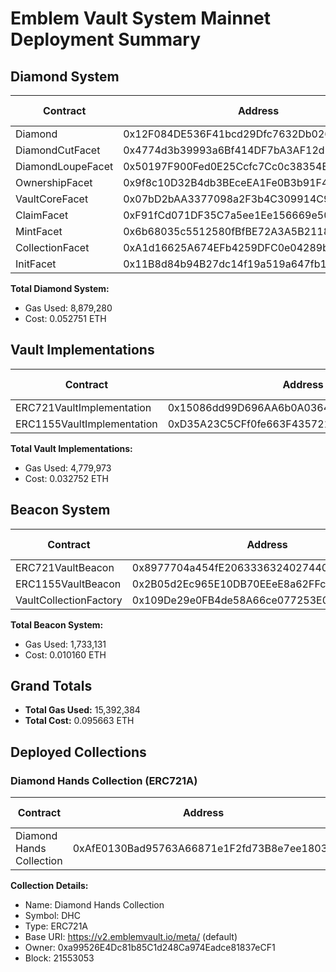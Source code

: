 # Emblem Vault System Mainnet Deployment Summary

## Diamond System

| Contract          | Address                                    | Etherscan Link                                                                  | Gas Used  | Cost (ETH) |
| ----------------- | ------------------------------------------ | ------------------------------------------------------------------------------- | --------- | ---------- |
| Diamond           | 0x12F084DE536F41bcd29Dfc7632Db0261CEC72C60 | [Link](https://etherscan.io/address/0x12F084DE536F41bcd29Dfc7632Db0261CEC72C60) | 407,096   | 0.002427   |
| DiamondCutFacet   | 0x4774d3b39993a6Bf414DF7bA3AF12d229d73fe39 | [Link](https://etherscan.io/address/0x4774d3b39993a6Bf414DF7bA3AF12d229d73fe39) | 857,165   | 0.005167   |
| DiamondLoupeFacet | 0x50197F900Fed0E25Ccfc7Cc0c38354B2193572aB | [Link](https://etherscan.io/address/0x50197F900Fed0E25Ccfc7Cc0c38354B2193572aB) | 744,500   | 0.004480   |
| OwnershipFacet    | 0x9f8c10D32B4db3BEceEA1Fe0B3b91F43ab26d733 | [Link](https://etherscan.io/address/0x9f8c10D32B4db3BEceEA1Fe0B3b91F43ab26d733) | 137,493   | 0.000822   |
| VaultCoreFacet    | 0x07bD2bAA3377098a2F3b4C309914C943b549b0e4 | [Link](https://etherscan.io/address/0x07bD2bAA3377098a2F3b4C309914C943b549b0e4) | 941,617   | 0.005648   |
| ClaimFacet        | 0xF91fCd071DF35C7a5ee1Ee156669e508eC03A16A | [Link](https://etherscan.io/address/0xF91fCd071DF35C7a5ee1Ee156669e508eC03A16A) | 1,143,742 | 0.006735   |
| MintFacet         | 0x6b68035c5512580fBfBE72A3A5B21186D2E120e5 | [Link](https://etherscan.io/address/0x6b68035c5512580fBfBE72A3A5B21186D2E120e5) | 1,298,631 | 0.007805   |
| CollectionFacet   | 0xA1d16625A674EFb4259DFC0e04289b3512609185 | [Link](https://etherscan.io/address/0xA1d16625A674EFb4259DFC0e04289b3512609185) | 890,333   | 0.005279   |
| InitFacet         | 0x11B8d84b94B27dc14f19a519a647fb1BAF79043f | [Link](https://etherscan.io/address/0x11B8d84b94B27dc14f19a519a647fb1BAF79043f) | 607,635   | 0.003674   |

**Total Diamond System:**

- Gas Used: 8,879,280
- Cost: 0.052751 ETH

## Vault Implementations

| Contract                   | Address                                    | Etherscan Link                                                                  | Gas Used  | Cost (ETH) |
| -------------------------- | ------------------------------------------ | ------------------------------------------------------------------------------- | --------- | ---------- |
| ERC721VaultImplementation  | 0x15086dd99D696AA6b0A036424Fb6Ad4923508a94 | [Link](https://etherscan.io/address/0x15086dd99d696aa6b0a036424fb6ad4923508a94) | 2,408,004 | 0.016293   |
| ERC1155VaultImplementation | 0xD35A23C5CFf0fe663F4357218c2B9b104399B659 | [Link](https://etherscan.io/address/0xd35a23c5cff0fe663f4357218c2b9b104399b659) | 2,371,969 | 0.016459   |

**Total Vault Implementations:**

- Gas Used: 4,779,973
- Cost: 0.032752 ETH

## Beacon System

| Contract               | Address                                    | Etherscan Link                                                                  | Gas Used  | Cost (ETH) |
| ---------------------- | ------------------------------------------ | ------------------------------------------------------------------------------- | --------- | ---------- |
| ERC721VaultBeacon      | 0x8977704a454fE2063336324027440d7bc56689AA | [Link](https://etherscan.io/address/0x8977704a454fe2063336324027440d7bc56689aa) | 270,121   | 0.001647   |
| ERC1155VaultBeacon     | 0x2B05d2Ec965E10DB70EEeE8a62FFc39e399601A6 | [Link](https://etherscan.io/address/0x2b05d2ec965e10db70eeee8a62ffc39e399601a6) | 270,206   | 0.001512   |
| VaultCollectionFactory | 0x109De29e0FB4de58A66ce077253E0604D81AD14C | [Link](https://etherscan.io/address/0x109de29e0fb4de58a66ce077253e0604d81ad14c) | 1,140,118 | 0.006669   |

**Total Beacon System:**

- Gas Used: 1,733,131
- Cost: 0.010160 ETH

## Grand Totals

- **Total Gas Used:** 15,392,384
- **Total Cost:** 0.095663 ETH

## Deployed Collections

### Diamond Hands Collection (ERC721A)

| Contract                 | Address                                    | Etherscan Link                                                                  | Gas Used | Cost (ETH) |
| ------------------------ | ------------------------------------------ | ------------------------------------------------------------------------------- | -------- | ---------- |
| Diamond Hands Collection | 0xAfE0130Bad95763A66871e1F2fd73B8e7ee18037 | [Link](https://etherscan.io/address/0xafe0130bad95763a66871e1f2fd73b8e7ee18037) | 407,999  | 0.002923   |

**Collection Details:**

- Name: Diamond Hands Collection
- Symbol: DHC
- Type: ERC721A
- Base URI: https://v2.emblemvault.io/meta/ (default)
- Owner: 0xa99526E4Dc81b85C1d248Ca974Eadce81837eCF1
- Block: 21553053
